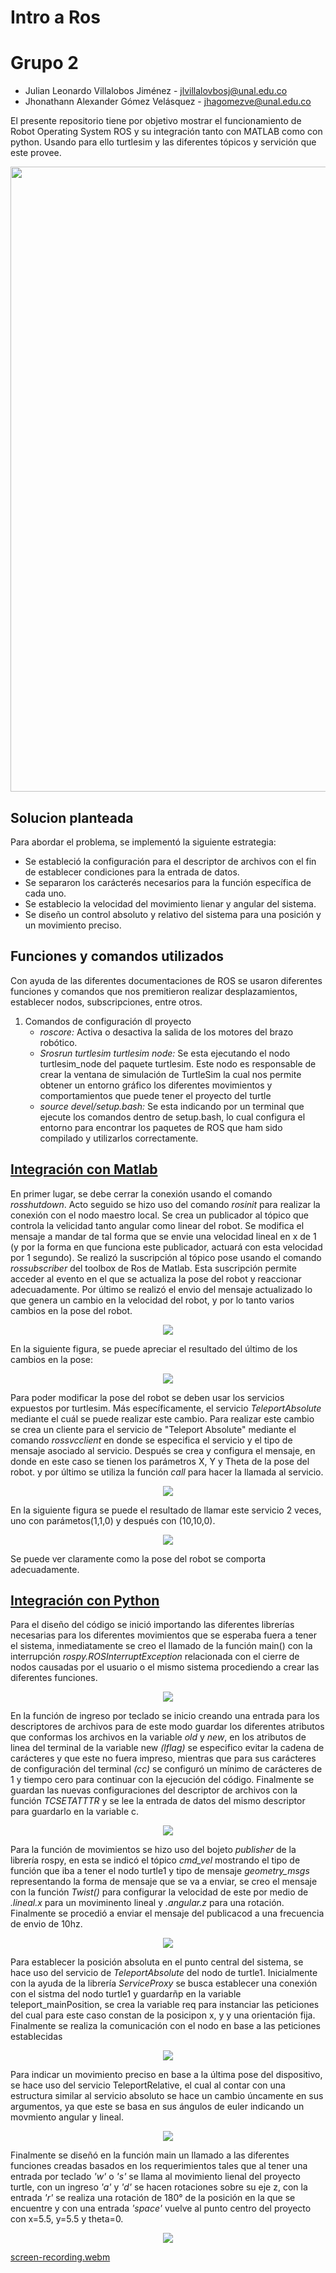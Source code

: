 # Intro a Ros

# Grupo 2

- Julian Leonardo Villalobos Jiménez - jlvillalovbosj@unal.edu.co
- Jhonathann Alexander Gómez Velásquez - jhagomezve@unal.edu.co

El presente repositorio tiene por objetivo mostrar el funcionamiento de Robot Operating System ROS y su integración tanto con MATLAB como con python. Usando para ello turtlesim y las diferentes tópicos y servición que este provee.

<p align="center">
  <img src="/Imagenes/IntroRos.PNG" width="1000" />
</p>

## Solucion planteada

Para abordar el problema, se implementó la siguiente estrategia:

- Se estableció la configuración para el descriptor de archivos con el fin de establecer condiciones para la entrada de datos.
- Se separaron los carácterés necesarios para la función específica de cada uno.
- Se establecio la velocidad del movimiento lienar y angular del sistema.
- Se diseño un control absoluto y relativo del sistema para una posición y un movimiento preciso.

## Funciones y comandos utilizados

Con ayuda de las diferentes documentaciones de ROS se usaron diferentes funciones y comandos que nos premitieron realizar desplazamientos, establecer nodos, subscripciones, entre otros.

1. Comandos de configuración dl proyecto
    - *roscore:* Activa o desactiva la salida de los motores del brazo robótico.
    - *Srosrun turtlesim turtlesim node:* Se esta ejecutando el nodo turtlesim_node del paquete turtlesim. Este nodo es responsable de crear la ventana de simulación de TurtleSim la cual nos permite obtener un entorno gráfico los diferentes movimientos y comportamientos que puede tener el proyecto del turtle
    - *source devel/setup.bash:* Se esta indicando por un terminal que ejecute los comandos dentro de setup.bash, lo cual configura el entorno para  encontrar los paquetes de ROS que ham sido compilado y utilizarlos correctamente.

## [Integración con Matlab](/Lab3)
En primer lugar, se debe cerrar la conexión usando el comando <i>rosshutdown</i>. Acto seguido se hizo uso del comando <i>rosinit</i> para realizar la conexión con el nodo maestro local.
Se crea un publicador al tópico que controla la velicidad tanto angular como linear del robot. Se modifica el mensaje a mandar de tal forma que se envie una velocidad lineal en x de 1 (y por la forma en que funciona este publicador, actuará con esta velocidad por 1 segundo).
Se realizó la suscripción al tópico pose usando el comando <i>rossubscriber</i> del toolbox de Ros de Matlab. Esta suscripción permite acceder al evento en el que se actualiza la pose del robot y reaccionar adecuadamente.
Por último se realizó el envio del mensaje actualizado lo que genera un cambio en la velocidad del robot, y por lo tanto varios cambios en la pose del robot. 
<p align="center">
  <img src="/Imagenes/Matlab_subscription.png" />
</p>

En la siguiente figura, se puede apreciar el resultado del último de los cambios en la pose:

<p align="center">
  <img src="/Imagenes/Subs_res.png" />
</p>

Para poder modificar la pose del robot se deben usar los servicios expuestos por turtlesim. Más específicamente, el servicio <i>TeleportAbsolute</i> mediante el cuál se puede realizar este cambio. Para realizar este cambio se crea un cliente para el servicio de "Teleport Absolute" mediante el comando <i>rossvcclient</i> en donde se especifica el servicio y el tipo de mensaje asociado al servicio. Después se crea y configura el mensaje, en donde en este caso se tienen los parámetros X, Y y Theta de la pose del robot. y por último se utiliza la función <i>call</i> para hacer la llamada al servicio.
<p align="center">
  <img src="/Imagenes/Teleport_res.png" />
</p>
En la siguiente figura se puede el resultado de llamar este servicio 2 veces, uno con parámetos(1,1,0) y después con (10,10,0). 
<p align="center">
  <img src="/Imagenes/Matlab_Tranport_res.png"/>
</p>
Se puede ver claramente como la pose del robot se comporta adecuadamente.

## [Integración con Python](/catkin_ws/devel/lib/hello_turtle/myTeleopKey.py)

Para el diseño del código se inició importando las diferentes librerías necesarias para los diferentes movimientos que se esperaba fuera a tener el sistema, inmediatamente se creo el llamado de la función main() con la interrupción *rospy.ROSInterruptException* relacionada con el cierre de nodos causadas por el usuario o el mismo sistema procediendo a crear las diferentes funciones.
<p align="center">
  <img src="/Imagenes/LlamadoMain.PNG" />
</p>

En la función de ingreso por teclado se inicio creando una entrada para los descriptores de archivos para de este modo guardar los diferentes atributos que conformas los archivos en la variable *old* y *new*, en los atributos de linea del terminal de la variable new *(lflag)* se especifico evitar la cadena de carácteres y que este no fuera impreso, mientras que para sus carácteres de configuración del terminal *(cc)* se configuró un mínimo de carácteres de 1 y tiempo cero para continuar con la ejecución del código. Finalmente se guardan las nuevas configuraciones del descriptor de archivos con la función *TCSETATTTR* y se lee la entrada de datos del mismo descriptor para guardarlo en la variable c.

<p align="center">
  <img src="/Imagenes/funcionTeclado.PNG" />
</p>

Para la función de movimientos se hizo uso del bojeto *publisher* de la librería rospy, en esta se indicó el tópico *cmd_vel* mostrando el tipo de función que iba a tener el nodo turtle1 y tipo de mensaje *geometry_msgs* 
representando la forma de mensaje que se va a enviar, se creo el mensaje con la función *Twist()* para configurar la velocidad de este por medio de *.lineal.x* para un moviminento lineal y *.angular.z* para una rotación. Finalmente se procedió a enviar el mensaje del publicacod a una frecuencia de envio de 10hz.
<p align="center">
  <img src="/Imagenes/funcionMovimientoLinealAngular.PNG" />
</p>

Para establecer la posición absoluta en el punto central del sistema, se hace uso del servicio de *TeleportAbsolute* del nodo de turtle1. Inicialmente con la ayuda de la librería *ServiceProxy* se busca establecer una conexión con el sistma del nodo turtle1 y guardarñp en la variable teleport_mainPosition, se crea la variable req para instanciar las peticiones del cual para este caso constan de la posicipon x, y y una orientación fija. Finalmente se realiza la comunicación con el nodo en base a las peticiones establecidas

<p align="center">
  <img src="/Imagenes/funcionAbsoluta.PNG" />
</p>

Para indicar un movimiento preciso en base a la última pose del dispositivo, se hace uso del servicio TeleportRelative, el cual al contar con una estructura similar al servicio absoluto se hace un cambio úncamente en sus argumentos, ya que este se basa en sus ángulos de euler indicando un movmiento angular y lineal.

<p align="center">
  <img src="/Imagenes/funcionRelativa.PNG" />
</p>

Finalmente se diseñó en la función main un llamado a las diferentes funciones creadas basados en los requerimientos tales que al tener una entrada por teclado *'w'* o *'s'* se llama al movimiento lienal del proyecto turtle, con un ingreso *'a'* y *'d'* se hacen rotaciones sobre su eje z, con la entrada *'r'* se realiza una rotación de 180° de la posición en la que se encuentre y con una entrada *'space'* vuelve al punto centro del proyecto con x=5.5, y=5.5 y theta=0.

<p align="center">
  <img src="/Imagenes/funcionMain.PNG" />
</p>

[screen-recording.webm](https://github.com/jhonathann/Intro-a-Ros/assets/57506705/d58d1299-fac2-4a72-9d05-03f57812d0ab)

